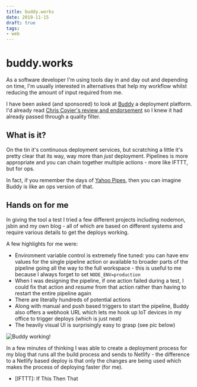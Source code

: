 ```yaml
---
title: buddy.works
date: 2019-11-15
draft: true
tags:
- web
---
```


# buddy.works

As a software developer I'm using tools day in and day out and depending on time, I'm usually interested in alternatives that help my workflow whilst reducing the amount of input required from me.

I have been asked (and sponsored) to look at [Buddy](https://buddy.works?ref=remysharp.com) a deployment platform. I'd already read [Chris Coyier's review and endorsement](https://css-tricks.com/buddy-on-css-tricks/) so I knew it had already passed through a quality filter.

<!--more-->

## What is it?

On the tin it's continuous deployment services, but scratching a little it's pretty clear that its way, way more than _just_ deployment. Pipelines is more appropriate and you can chain together multiple actions - more like IFTTT, but for ops.

In fact, if you remember the days of [Yahoo Pipes](https://en.m.wikipedia.org/wiki/Yahoo!_Pipes), then you can imagine Buddy is like an ops version of that.

## Hands on for me

In giving the tool a test I tried a few different projects including nodemon, jsbin and my own blog - all of which are based on different systems and require various details to get the deploys working.

A few highlights for me were:

- Environment variable control is extremely fine tuned: you can have env values for the single pipeline action or available to broader parts of the pipeline going all the way to the full workspace - this is useful to me because I always forget to set `NODE_ENV=production`
- When I was designing the pipeline, if one action failed during a test, I could fix that action and _resume_ from that action rather than having to restart the entire pipeline again
- There are literally hundreds of potential actions
- Along with manual and push based triggers to start the pipeline, Buddy also offers a webhook URL which lets me hook up IoT devices in my office to trigger deploys (which is just neat)
- The heavily visual UI is surprisingly easy to grasp (see pic below)

![Buddy working!](/images/buddy.png)

In a few minutes of thinking I was able to create a deployment process for my blog that runs all the build process and sends to Netlify - the difference to a Netlify based deploy is that only the changes are being used which makes the process of deploying faster (for me).



- [IFTTT]: If This Then That